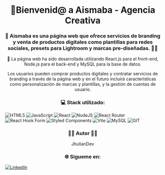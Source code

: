 <h1 align="center">👋Bienvenid@ a Aismaba - Agencia Creativa</h1>
<h3 align="center">💎 Aismaba es una página web que ofrece servicios de branding y venta de productos digitales como plantillas para redes sociales, presets para Lightroom y marcas pre-diseñadas. 🙇🏻</h3>

<p align="center">💼 La página web ha sido desarrollada utilizando React.js para el front-end, Node.js para el back-end y MySQL para la base de datos. </p>

<p align="center">Los usuarios pueden comprar productos digitales y contratar servicios de branding a través de la página web y en el futuro incluirá características como personalización de marcas y plantillas, y la gestión de cuentas de usuario.</p>

<h3 align="center">💻 Stack utilizado:</h3>

![HTML5](https://img.shields.io/badge/html5-%23E34F26.svg?style=for-the-badge&logo=html5&logoColor=white) ![JavaScript](https://img.shields.io/badge/javascript-%23323330.svg?style=for-the-badge&logo=javascript&logoColor=%23F7DF1E) ![React](https://img.shields.io/badge/react-%2320232a.svg?style=for-the-badge&logo=react&logoColor=%2361DAFB) ![NodeJS](https://img.shields.io/badge/node.js-6DA55F?style=for-the-badge&logo=node.js&logoColor=white) ![React Router](https://img.shields.io/badge/React_Router-CA4245?style=for-the-badge&logo=react-router&logoColor=white) ![React Hook Form](https://img.shields.io/badge/React%20Hook%20Form-%23EC5990.svg?style=for-the-badge&logo=reacthookform&logoColor=white) ![Styled Components](https://img.shields.io/badge/styled--components-DB7093?style=for-the-badge&logo=styled-components&logoColor=white) ![Vite](https://img.shields.io/badge/vite-%23646CFF.svg?style=for-the-badge&logo=vite&logoColor=white) ![MySQL](https://img.shields.io/badge/mysql-%2300000f.svg?style=for-the-badge&logo=mysql&logoColor=white) ![GIT](https://img.shields.io/badge/Git-fc6d26?style=for-the-badge&logo=git&logoColor=white)

<h3 align="center">🐱‍👤 Autor 🐱‍👤</h3>

<p align="center">JhulianDev</p>

<h3 align="center">🌐 Sigueme en:</h3>

[![LinkedIn](https://img.shields.io/badge/LinkedIn-%230077B5.svg?logo=linkedin&logoColor=white)](https://linkedin.com/in/jhuliandev) 
